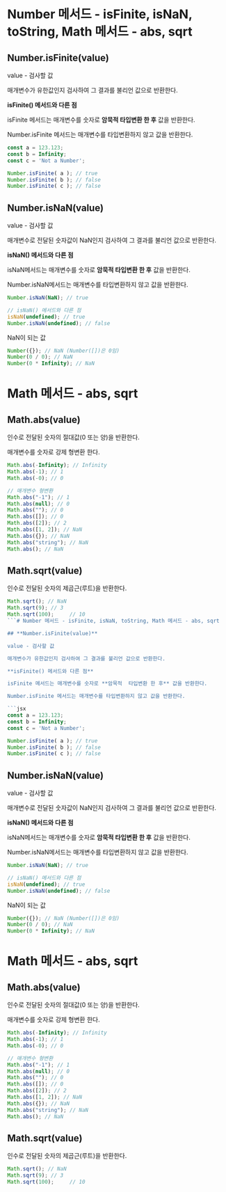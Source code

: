 # Number 메서드 - isFinite, isNaN, toString, Math 메서드 - abs, sqrt

## **Number.isFinite(value)**

value - 검사할 값

매개변수가 유한값인지 검사하여 그 결과를 불리언 값으로 반환한다.

**isFinite() 메서드와 다른 점**

isFinite 메서드는 매개변수를 숫자로 **암묵적  타입변환 한 후** 값을 반환한다.

Number.isFinite 메서드는 매개변수를 타입변환하지 않고 값을 반환한다.

```jsx
const a = 123.123;
const b = Infinity;
const c = 'Not a Number';

Number.isFinite( a ); // true
Number.isFinite( b ); // false
Number.isFinite( c ); // false
```

## Number.isNaN(value)

value - 검사할 값

매개변수로 전달된 숫자값이 NaN인지 검사하여 그 결과를 불리언 값으로 반환한다.

**isNaN() 메서드와 다른 점**

isNaN메서드는 매개변수를 숫자로 **암묵적  타입변환 한 후** 값을 반환한다.

Number.isNaN메서드는 매개변수를 타입변환하지 않고 값을 반환한다.

```jsx
Number.isNaN(NaN); // true

// isNaN() 메서드와 다른 점
isNaN(undefined); // true
Number.isNaN(undefined); // false
```

NaN이 되는 값

```jsx
Number({}); // NaN (Number([])은 0임)
Number(0 / 0); // NaN
Number(0 * Infinity); // NaN
```

# Math 메서드 -  abs, sqrt

## Math.abs(value)

인수로 전달된 숫자의 절대값(0 또는 양)을 반환한다.

매개변수를 숫자로 강제 형변환 한다.

```jsx
Math.abs(-Infinity); // Infinity
Math.abs(-1); // 1
Math.abs(-0); // 0

// 매개변수 형변환
Math.abs("-1"); // 1
Math.abs(null); // 0
Math.abs(""); // 0
Math.abs([]); // 0
Math.abs([2]); // 2
Math.abs([1, 2]); // NaN
Math.abs({}); // NaN
Math.abs("string"); // NaN
Math.abs(); // NaN
```

## Math.sqrt(value)

인수로 전달된 숫자의 제곱근(루트)을 반환한다.

```jsx
Math.sqrt(); // NaN
Math.sqrt(9); // 3
Math.sqrt(100);		// 10
```# Number 메서드 - isFinite, isNaN, toString, Math 메서드 - abs, sqrt

## **Number.isFinite(value)**

value - 검사할 값

매개변수가 유한값인지 검사하여 그 결과를 불리언 값으로 반환한다.

**isFinite() 메서드와 다른 점**

isFinite 메서드는 매개변수를 숫자로 **암묵적  타입변환 한 후** 값을 반환한다.

Number.isFinite 메서드는 매개변수를 타입변환하지 않고 값을 반환한다.

```jsx
const a = 123.123;
const b = Infinity;
const c = 'Not a Number';

Number.isFinite( a ); // true
Number.isFinite( b ); // false
Number.isFinite( c ); // false
```

## Number.isNaN(value)

value - 검사할 값

매개변수로 전달된 숫자값이 NaN인지 검사하여 그 결과를 불리언 값으로 반환한다.

**isNaN() 메서드와 다른 점**

isNaN메서드는 매개변수를 숫자로 **암묵적  타입변환 한 후** 값을 반환한다.

Number.isNaN메서드는 매개변수를 타입변환하지 않고 값을 반환한다.

```jsx
Number.isNaN(NaN); // true

// isNaN() 메서드와 다른 점
isNaN(undefined); // true
Number.isNaN(undefined); // false
```

NaN이 되는 값

```jsx
Number({}); // NaN (Number([])은 0임)
Number(0 / 0); // NaN
Number(0 * Infinity); // NaN
```

# Math 메서드 -  abs, sqrt

## Math.abs(value)

인수로 전달된 숫자의 절대값(0 또는 양)을 반환한다.

매개변수를 숫자로 강제 형변환 한다.

```jsx
Math.abs(-Infinity); // Infinity
Math.abs(-1); // 1
Math.abs(-0); // 0

// 매개변수 형변환
Math.abs("-1"); // 1
Math.abs(null); // 0
Math.abs(""); // 0
Math.abs([]); // 0
Math.abs([2]); // 2
Math.abs([1, 2]); // NaN
Math.abs({}); // NaN
Math.abs("string"); // NaN
Math.abs(); // NaN
```

## Math.sqrt(value)

인수로 전달된 숫자의 제곱근(루트)을 반환한다.

```jsx
Math.sqrt(); // NaN
Math.sqrt(9); // 3
Math.sqrt(100);		// 10
```
